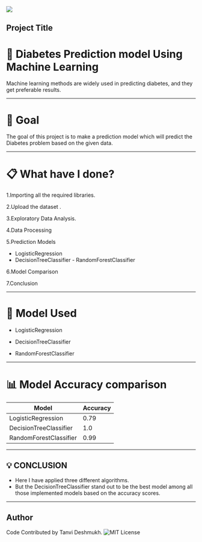 
<img src='https://user-images.githubusercontent.com/70129990/137674472-fca747a3-11a5-426c-822c-4abe4fec07a2.png'>


## Project Title

# :dart: **Diabetes Prediction model Using Machine Learning**

Machine learning methods are widely used in predicting diabetes, and they get preferable results.

***************************************


 #  :pushpin: **Goal**
The goal of this project is to make a prediction model which will predict the Diabetes problem based on the given data.

***************************************


# :clipboard: **What have I done?**

1.Importing all the required libraries.

2.Upload the dataset .

3.Exploratory Data Analysis.

4.Data Processing

5.Prediction Models
   - LogisticRegression
   - DecisionTreeClassifier
    - RandomForestClassifier
    


6.Model Comparison

7.Conclusion

***************************************
# :key: **Model  Used**

* LogisticRegression

* DecisionTreeClassifier

* RandomForestClassifier
***************************************
# :bar_chart: **Model Accuracy comparison**
| Model           |   Accuracy                                                          |
| ----------------- | ------------------------------------------------------------------ |
|LogisticRegression  |0.79 |
| DecisionTreeClassifier| 1.0 |
| RandomForestClassifier |0.99  |

***************************************
## :bulb: CONCLUSION


* Here I have applied three different algorithms.
* But the DecisionTreeClassifier stand out to be the best model among all those implemented models based on the accuracy scores.
***************************************
## Author
Code Contributed by Tanvi Deshmukh.
![MIT License](https://img.shields.io/badge/Made_With_Jupyter-2CA5E0?style=for-the-badge_Color=whit)
